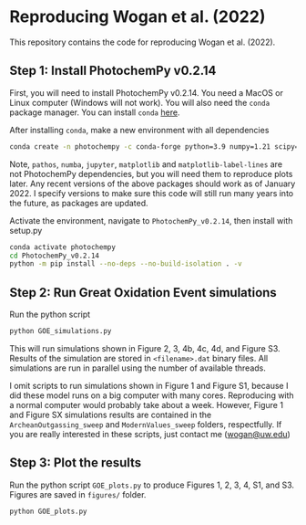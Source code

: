 # Reproducing Wogan et al. (2022)

This repository contains the code for reproducing Wogan et al. (2022).


## Step 1: Install PhotochemPy v0.2.14

First, you will need to install PhotochemPy v0.2.14. You need a MacOS or Linux computer (Windows will not work). You will also need the `conda` package manager. You can install `conda` [here](https://www.anaconda.com/products/individual).

After installing `conda`, make a new environment with all dependencies

```sh
conda create -n photochempy -c conda-forge python=3.9 numpy=1.21 scipy=1.7 scikit-build=0.12 gfortran clang pathos=0.2.8 numba=0.55 jupyter matplotlib=3.5 matplotlib-label-lines=0.4.2
```

Note, `pathos`, `numba`, `jupyter`, `matplotlib` and `matplotlib-label-lines` are not PhotochemPy dependencies, but you will need them to reproduce plots later. Any recent versions of the above packages should work as of January 2022. I specify versions to make sure this code will still run many years into the future, as packages are updated.

Activate the environment, navigate to `PhotochemPy_v0.2.14`, then install with setup.py

```sh
conda activate photochempy
cd PhotochemPy_v0.2.14
python -m pip install --no-deps --no-build-isolation . -v
```

## Step 2: Run Great Oxidation Event simulations

Run the python script

```sh
python GOE_simulations.py
```

This will run simulations shown in Figure 2, 3, 4b, 4c, 4d, and Figure S3. Results of the simulation are stored in `<filename>.dat` binary files. All simulations are run in parallel using the number of available threads.

I omit scripts to run simulations shown in Figure 1 and Figure S1, because I did these model runs on a big computer with many cores. Reproducing with a normal computer would probably take about a week. However, Figure 1 and Figure SX simulations results are contained in the `ArcheanOutgassing_sweep` and `ModernValues_sweep` folders, respectfully. If you are really interested in these scripts, just contact me (wogan@uw.edu)

## Step 3: Plot the results

Run the python script `GOE_plots.py` to produce Figures 1, 2, 3, 4, S1, and S3. Figures are saved in `figures/` folder.

```sh
python GOE_plots.py
```


